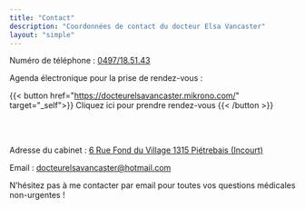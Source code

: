 ```yaml
---
title: "Contact"
description: "Coordonnées de contact du docteur Elsa Vancaster"
layout: "simple"
---
```


Numéro de téléphone : [0497/18.51.43](tel:+32497185143)

Agenda électronique pour la prise de rendez-vous :

{{< button href="https://docteurelsavancaster.mikrono.com/" target="_self">}}
Cliquez ici pour prendre rendez-vous
{{< /button >}}

<br>
<br>

Adresse du cabinet : [6 Rue Fond du Village 1315 Piétrebais (Incourt)](https://goo.gl/maps/QHp1k3ikY8iicXWz8)

Email : [docteurelsavancaster@hotmail.com](mailto:docteurelsavancaster@hotmail.com)

N’hésitez pas à me contacter par email pour toutes vos questions médicales non-urgentes !